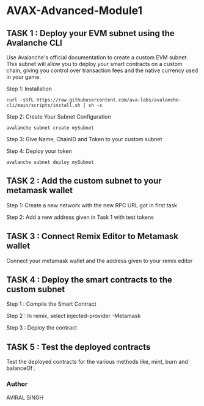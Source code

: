 # AVAX-Advanced-Module1 

## TASK 1 : Deploy your EVM subnet using the Avalanche CLI

Use Avalanche's official documentation to create a custom EVM subnet. This subnet will allow you to deploy your smart contracts on a custom chain, giving you control over transaction fees and the native currency used in your game.

Step 1: Installation
```
curl -sSfL https://raw.githubusercontent.com/ava-labs/avalanche-cli/main/scripts/install.sh | sh -s
```

Step 2: Create Your Subnet Configuration
```
avalanche subnet create mySubnet
```

Step 3: Give Name, ChainID and Token to your custom subnet

Step 4: Deploy your token
```
avalanche subnet deploy mySubnet
```


## TASK 2 : Add the custom subnet to your metamask wallet
Step 1: Create a new network with the new RPC URL got in first task

Step 2: Add a new address given in Task 1 with test tokens


## TASK 3 : Connect Remix Editor to Metamask wallet 
Connect your metamask wallet and the address given to your remix editor

## TASK 4 : Deploy the smart contracts to the custom subnet
Step 1 : Compile the Smart Contract

Step 2 : In remix, select injected-provider -Metamask

Step 3 : Deploy the contract

## TASK 5 : Test the deployed contracts
Test the deployed contracts for the various methods like, mint, burn and balanceOf .

### Author
AVIRAL SINGH
